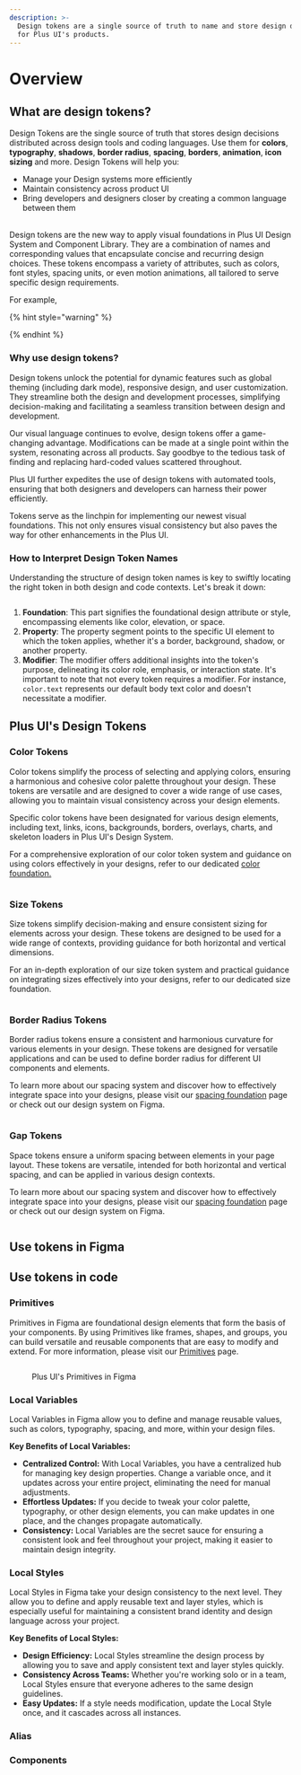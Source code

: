 ```yaml
---
description: >-
  Design tokens are a single source of truth to name and store design decisions
  for Plus UI's products.
---
```


# Overview

## What are design tokens?

Design Tokens are the single source of truth that stores design decisions distributed across design tools and coding languages. Use them for **colors**, **typography**, **shadows**, **border radius**, **spacing**, **borders**, **animation**, **icon** **sizing** and more. Design Tokens will help you:

* Manage your Design systems more efficiently
* Maintain consistency across product UI
* Bring developers and designers closer by creating a common language between them

\
Design tokens are the new way to apply visual foundations in Plus UI Design System and Component Library. They are a combination of names and corresponding values that encapsulate concise and recurring design choices. These tokens encompass a variety of attributes, such as colors, font styles, spacing units, or even motion animations, all tailored to serve specific design requirements.

For example,&#x20;

{% hint style="warning" %}

{% endhint %}

### Why use design tokens?

Design tokens unlock the potential for dynamic features such as global theming (including dark mode), responsive design, and user customization. They streamline both the design and development processes, simplifying decision-making and facilitating a seamless transition between design and development.

Our visual language continues to evolve, design tokens offer a game-changing advantage. Modifications can be made at a single point within the system, resonating across all products. Say goodbye to the tedious task of finding and replacing hard-coded values scattered throughout.

Plus UI further expedites the use of design tokens with automated tools, ensuring that both designers and developers can harness their power efficiently.

Tokens serve as the linchpin for implementing our newest visual foundations. This not only ensures visual consistency but also paves the way for other enhancements in the Plus UI.

### How to Interpret Design Token Names

Understanding the structure of design token names is key to swiftly locating the right token in both design and code contexts. Let's break it down:

<figure><img src="broken-reference" alt=""><figcaption></figcaption></figure>

1. **Foundation**: This part signifies the foundational design attribute or style, encompassing elements like color, elevation, or space.
2. **Property**: The property segment points to the specific UI element to which the token applies, whether it's a border, background, shadow, or another property.
3. **Modifier**: The modifier offers additional insights into the token's purpose, delineating its color role, emphasis, or interaction state. It's important to note that not every token requires a modifier. For instance, `color.text` represents our default body text color and doesn't necessitate a modifier.

## Plus UI's Design Tokens

### Color Tokens

Color tokens simplify the process of selecting and applying colors, ensuring a harmonious and cohesive color palette throughout your design. These tokens are versatile and are designed to cover a wide range of use cases, allowing you to maintain visual consistency across your design elements.

Specific color tokens have been designated for various design elements, including text, links, icons, backgrounds, borders, overlays, charts, and skeleton loaders in Plus UI's Design System.

For a comprehensive exploration of our color token system and guidance on using colors effectively in your designs, refer to our dedicated [color foundation.](broken-reference)

<figure><img src="broken-reference" alt=""><figcaption></figcaption></figure>

### Size Tokens

Size tokens simplify decision-making and ensure consistent sizing for elements across your design. These tokens are designed to be used for a wide range of contexts, providing guidance for both horizontal and vertical dimensions.

For an in-depth exploration of our size token system and practical guidance on integrating sizes effectively into your designs, refer to our dedicated size foundation.

<figure><img src="broken-reference" alt=""><figcaption></figcaption></figure>

### Border Radius Tokens

Border radius tokens ensure a consistent and harmonious curvature for various elements in your design. These tokens are designed for versatile applications and can be used to define border radius for different UI components and elements.&#x20;

To learn more about our spacing system and discover how to effectively integrate space into your designs, please visit our [spacing foundation](broken-reference) page or check out our design system on Figma.&#x20;

<figure><img src="broken-reference" alt=""><figcaption></figcaption></figure>

### Gap Tokens

Space tokens ensure a uniform spacing between elements in your page layout. These tokens are versatile, intended for both horizontal and vertical spacing, and can be applied in various design contexts.&#x20;

To learn more about our spacing system and discover how to effectively integrate space into your designs, please visit our [spacing foundation](broken-reference) page or check out our design system on Figma.&#x20;

<figure><img src="broken-reference" alt=""><figcaption></figcaption></figure>

## Use tokens in Figma

## Use tokens in code

### Primitives

Primitives in Figma are foundational design elements that form the basis of your components. By using Primitives like frames, shapes, and groups, you can build versatile and reusable components that are easy to modify and extend. For more information, please visit our [Primitives](design-tokens/primitives.md) page.

<figure><img src="broken-reference" alt=""><figcaption><p>Plus UI's Primitives in Figma</p></figcaption></figure>

### Local Variables

Local Variables in Figma allow you to define and manage reusable values, such as colors, typography, spacing, and more, within your design files.

**Key Benefits of Local Variables:**

* **Centralized Control:** With Local Variables, you have a centralized hub for managing key design properties. Change a variable once, and it updates across your entire project, eliminating the need for manual adjustments.
* **Effortless Updates:** If you decide to tweak your color palette, typography, or other design elements, you can make updates in one place, and the changes propagate automatically.
* **Consistency:** Local Variables are the secret sauce for ensuring a consistent look and feel throughout your project, making it easier to maintain design integrity.

### Local Styles

Local Styles in Figma take your design consistency to the next level. They allow you to define and apply reusable text and layer styles, which is especially useful for maintaining a consistent brand identity and design language across your project.

**Key Benefits of Local Styles:**

* **Design Efficiency:** Local Styles streamline the design process by allowing you to save and apply consistent text and layer styles quickly.
* **Consistency Across Teams:** Whether you're working solo or in a team, Local Styles ensure that everyone adheres to the same design guidelines.
* **Easy Updates:** If a style needs modification, update the Local Style once, and it cascades across all instances.

### Alias





### Components

